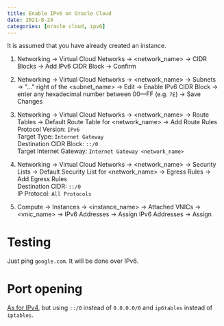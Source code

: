 ```yaml
---
title: Enable IPv6 on Oracle Cloud
date: 2021-8-24
categories: [oracle cloud, ipv6]
---
```


It is assumed that you have already created an instance.

1) Networking → Virtual Cloud Networks → \<network_name\> → CIDR Blocks → Add IPv6 CIDR Block → Confirm

2) Networking → Virtual Cloud Networks → \<network_name\> → Subnets → "..." right of the \<subnet_name\> → Edit → Enable IPv6 CIDR Block → enter any hexadecimal number between 00—FF (e.g. `7E`) → Save Changes

3) Networking → Virtual Cloud Networks → \<network_name\> → Route Tables → Default Route Table for \<network_name\> → Add Route Rules  
Protocol Version: `IPv6`  
Target Type: `Internet Gateway`  
Destination CIDR Block: `::/0`  
Target Internet Gateway: `Internet Gateway <network_name>`

4) Networking → Virtual Cloud Networks → \<network_name\> → Security Lists → Default Security List for \<network_name\> → Egress Rules → Add Egress Rules  
Destination CIDR: `::/0`  
IP Protocol: `All Protocols`

5) Compute → Instances → \<instance_name\> → Attached VNICs → \<vnic_name\> → IPv6 Addresses → Assign IPv6 Addresses → Assign

# Testing
Just ping `google.com`. It will be done over IPv6.

# Port opening
[As for IPv4](https://medium.com/@fathi.ria/oracle-database-cloud-open-ports-on-oci-1af24f4eb9f2), but using `::/0` instead of `0.0.0.0/0` and `ip6tables` instead of `iptables`.
